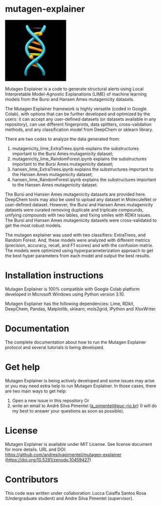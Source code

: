 # mutagen-explainer

<img src="DNA_emoji_1.jpeg" alt="drawing" width="200"/>


Mutagen Explainer is a code to generate structural alerts using Local Interpretable Model-Agnostic Explanations (LIME) of machine learning models from the Bursi and Hansen Ames mutagenicity datasets.

The Mutagen Explainer framework is highly versatile (coded in Google Colab), with options that can be further developed and optimized by the users: it can accept any user-defined datasets (or datasets available in any repository), can use different fingerprints, data splitters, cross-validation methods, and any classification model from DeepChem or sklearn library.

There are two codes to analyze the data generated from:
1) mutagenicity_lime_ExtraTrees.ipynb explains the substructures important to the Bursi Ames mutagenicity dataset;
2) mutagenicity_lime_RandomForest.ipynb explains the substructures important to the Bursi Ames mutagenicity dataset;
3) hansen_lime_ExtraTrees.ipynb explains the substructures important to the Hansen Ames mutagenicity dataset;
2) hansen_lime_RandomForest.ipynb explains the substructures important to the Hansen Ames mutagenicity dataset.

The Bursi and Hansen Ames mutagenicity datasets are provided here. DeepChem tools may also be used to upload any dataset in MoleculeNet or user-defined dataset. However, the Bursi and Hansen Ames mutagenicity datasets were curated removing duplicate and triplicate compounds, unifying compounds with two lables, and fixing smiles with RDKit issues. The Bursi and Hansen Ames mutagenicity datasets were cross-validated to get the most robust models.

The mutagen explainer was used with two classifiers: ExtraTrees, and Random Forest. And, these models were analyzed with different metrics (precision, accuracy, recall, and F1 scores) and with the confusion matrix. The models were optimized using hyperparameterization approach to get the best hyper parameters from each model and output the best results.

# Installation instructions

Mutagen Explainer is 100% compatible with Google Colab platform developed in Microsoft Windows using Python version 3.10.

Mutagen Explainer has the following dependencies: Lime, RDkit, DeepChem, Pandas, Matplotlib, sklearn, mols2grid, IPython and XlsxWriter.

# Documentation

The complete documentation about how to run the Mutagen Explainer protocol and several tutorials is being developed.

# Get help

Mutagen Explainer is being actively developed and some issues may arise or you may need extra help to run Mutagen Explainer. In those cases, there are two main ways to get help:

1) Open a new issue in this repository
Or 
2) write an email to André Silva Pimentel (a_pimentel@puc-rio.br) (I will do my best to answer your questions as soon as possible).

# License

Mutagen Explainer is available under MIT License. See license document for more details. URL and DOI: https://github.com/andresilvapimentel/mutagen-explainer (https://doi.org/10.5281/zenodo.10459427)

# Contributors

This code was written under collaboration:
Lucca Caiaffa Santos Rosa (Undergraduate student) and Andre Silva Pimentel (supervisor).
